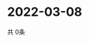 # 2022-03-08
  共 0条

  <!-- BEGIN -->
  <!-- 最后更新时间Tue Mar 08 2022 15:05:16 GMT+0000 (Coordinated Universal Time) -->
  
  <!-- END -->
  
  